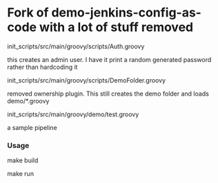 Fork of demo-jenkins-config-as-code with a lot of stuff removed
===

init_scripts/src/main/groovy/scripts/Auth.groovy

  this creates an admin user. I have it print a random generated password rather than hardcoding it

init_scripts/src/main/groovy/scripts/DemoFolder.groovy
  
  removed ownership plugin. This still creates the demo folder and loads demo/*.groovy

init_scripts/src/main/groovy/demo/test.groovy

  a sample pipeline 

### Usage

  make build


  make run

